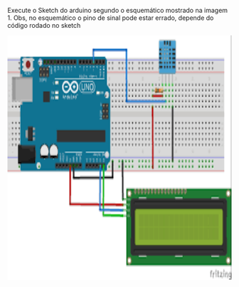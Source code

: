 <p>Execute o Sketch do arduino segundo o esquemático mostrado na imagem 1.
Obs, no esquemático o pino de sinal pode estar errado, depende do código rodado no sketch </p>


<img src="https://github.com/ruancastro/Arduino_and_python/blob/master/Dht11%20(Temperature)/img1.png"  width="819" height="549">

